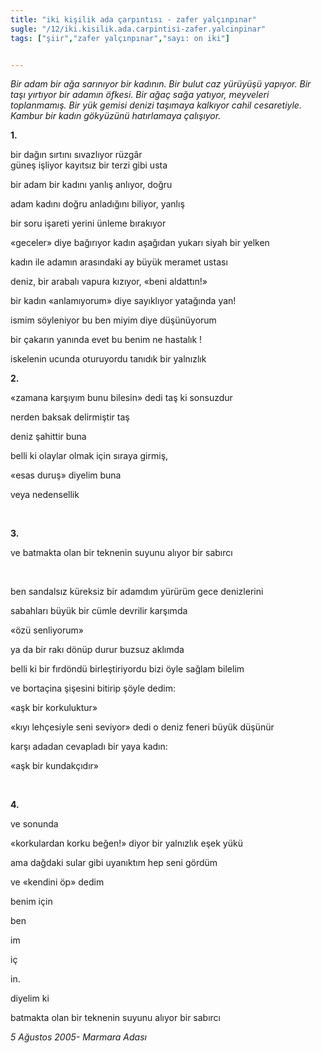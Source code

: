 ```yaml
---
title: "iki kişilik ada çarpıntısı - zafer yalçınpınar"
sugle: "/12/iki.kisilik.ada.carpintisi-zafer.yalcinpinar"
tags: ["şiir","zafer yalçınpınar","sayı: on iki"]


---
```

*Bir adam bir ağa sarınıyor bir kadının. Bir bulut caz yürüyüşü yapıyor.
Bir taşı yırtıyor bir adamın öfkesi. Bir ağaç sağa yatıyor, meyveleri
toplanmamış. Bir yük gemisi denizi taşımaya kalkıyor cahil cesaretiyle.
Kambur bir kadın gökyüzünü hatırlamaya çalışıyor.*

**1.**

bir dağın sırtını sıvazlıyor rüzgâr\
güneş işliyor kayıtsız bir terzi gibi usta

bir adam bir kadını yanlış anlıyor, doğru

adam kadını doğru anladığını biliyor, yanlış

bir soru işareti yerini ünleme bırakıyor

«geceler» diye bağırıyor kadın aşağıdan yukarı siyah bir yelken

kadın ile adamın arasındaki ay büyük meramet ustası

deniz, bir arabalı vapura kızıyor, «beni aldattın!»

bir kadın «anlamıyorum» diye sayıklıyor yatağında yan!

ismim söyleniyor bu ben miyim diye düşünüyorum

bir çakarın yanında evet bu benim ne hastalık !

iskelenin ucunda oturuyordu tanıdık bir yalnızlık

**2.**

«zamana karşıyım bunu bilesin» dedi taş ki sonsuzdur

nerden baksak delirmiştir taş

deniz şahittir buna

belli ki olaylar olmak için sıraya girmiş,

«esas duruş» diyelim buna

veya nedensellik

 

**3.**

ve batmakta olan bir teknenin suyunu alıyor bir sabırcı

 

ben sandalsız küreksiz bir adamdım yürürüm gece denizlerini

sabahları büyük bir cümle devrilir karşımda

«özü senliyorum»

ya da bir rakı dönüp durur buzsuz aklımda

belli ki bir fırdöndü birleştiriyordu bizi öyle sağlam bilelim

ve bortaçina şişesini bitirip şöyle dedim:

«aşk bir korkuluktur»

«kıyı lehçesiyle seni seviyor» dedi o deniz feneri büyük düşünür

karşı adadan cevapladı bir yaya kadın:

«aşk bir kundakçıdır»

 

**4.**

ve sonunda

«korkulardan korku beğen!» diyor bir yalnızlık eşek yükü

ama dağdaki sular gibi uyanıktım hep seni gördüm

ve «kendini öp» dedim

benim için

ben

im

iç

in.

diyelim ki

batmakta olan bir teknenin suyunu alıyor bir sabırcı

*5 Ağustos 2005- Marmara Adası*
